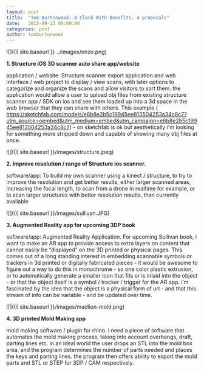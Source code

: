 ```yaml
---
layout: post
title:  "Tom Burtonwood: A Clock With Benefits, 4 proposals"
date:   2015-09-13 00:00:00
categories: post
author: tomburtonwood
---
```


![]({{ site.baseurl }} ../images/enzo.png)

**1. Structure iOS 3D scanner auto share app/website**

application / website: Structure scanner export application and web interface / web project to display / view scans, with later options to categorize and organize the scans and allow visitors to sort them. the application would allow a user to upload obj files from existing structure scanner app / SDK on ios and see them loaded up into a 3d space in the web browser that they can share with others. This example ( <https://sketchfab.com/models/e6b8e2b5c19945ee813504253a34c8c7?utm_source=oembed&utm_medium=embed&utm_campaign=e6b8e2b5c19945ee813504253a34c8c7>) - on sketchfab is ok but aesthetically i'm looking for something more stripped down and capable of showing many obj files at once.

![]({{ site.baseurl }}/images/structure.jpeg)

**2. Improve resolution / range of Structure ios scanner.**

software/app: To build my own scanner using a kinect / structure, to try to improve the resolution  and get better results, either larger scanned areas, increasing the focal length, to scan from a drone in realtime for example, or to scan larger structures with better resolution results, than currently available

![]({{ site.baseurl }}/images/sullivan.JPG)

**3. Augmented Reality app for upcoming 3DP book**

software/app: Augmented Reality Application. For upcoming Sullivan book, i want to make an AR app to provide access to extra layers on content that cannot easily be “displayed” on the 3D printed or physical pages. This comes out of a long standing interest in embedding scannable symbols or trackers in 3d printed or digitally fabricated pieces - it would be awesome to figure out a way to do this in monochrome - so one color plastic extrusion, or to automatically generate a smaller icon that fits or is inlaid into the object - or that the object itself is a symbol / tracker / trigger for the AR app. i’m fascinated by the idea that the object is a physical form of url - and that this stream of info can be variable - and be updated over time.

![]({{ site.baseurl }}/images/madlion-mold.png)

**4. 3D printed Mold Making app**

mold making software / plugin for rhino. i need a piece of software that automates the mold making process, taking into account overhangs, draft, parting lines etc. in an ideal world the user drops an STL into the mold box area, and the program determines the number of parts needed and places the keys and parting lines. the program then offers ability to export the mold parts and STL or STEP for 3DP / CAM respectively.
